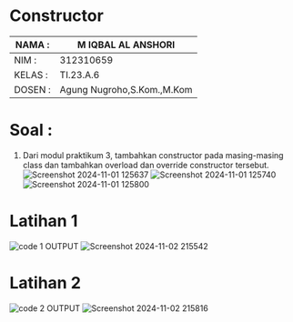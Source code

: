 # Constructor

| NAMA  :| M IQBAL AL ANSHORI |
| --- | --- |
| NIM   :| 312310659 |
| KELAS :| TI.23.A.6 |
| DOSEN :| Agung Nugroho,S.Kom.,M.Kom |

# Soal :
1. Dari modul praktikum 3, tambahkan constructor pada masing-masing class dan tambahkan overload dan override constructor tersebut.
![Screenshot 2024-11-01 125637](https://github.com/user-attachments/assets/dbc78280-7606-4b3f-9275-2aa753db0106)
![Screenshot 2024-11-01 125740](https://github.com/user-attachments/assets/845dc9d6-0efd-46b8-89f6-9cc4f7fb0d36)
![Screenshot 2024-11-01 125800](https://github.com/user-attachments/assets/9f2809a3-0210-45ef-a56c-55c97e4dc4d8)

# Latihan 1
![code 1](https://github.com/user-attachments/assets/4f5f374e-5396-4b19-9cd9-042144d531d9)
OUTPUT
![Screenshot 2024-11-02 215542](https://github.com/user-attachments/assets/fd577f65-74e1-42d1-a655-69f70269a056)

# Latihan 2
![code 2](https://github.com/user-attachments/assets/9e6d4028-e1d2-45fb-ba23-fb583c4a040a)
OUTPUT
![Screenshot 2024-11-02 215816](https://github.com/user-attachments/assets/81ccc76a-067b-43ce-8401-5850af0f54e5)
